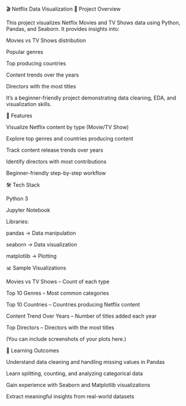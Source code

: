 🎬 Netflix Data Visualization
📌 Project Overview

This project visualizes Netflix Movies and TV Shows data using Python, Pandas, and Seaborn.
It provides insights into:

Movies vs TV Shows distribution

Popular genres

Top producing countries

Content trends over the years

Directors with the most titles

It’s a beginner-friendly project demonstrating data cleaning, EDA, and visualization skills.

🚀 Features

Visualize Netflix content by type (Movie/TV Show)

Explore top genres and countries producing content

Track content release trends over years

Identify directors with most contributions

Beginner-friendly step-by-step workflow

🛠️ Tech Stack

Python 3

Jupyter Notebook

Libraries:

pandas → Data manipulation

seaborn → Data visualization

matplotlib → Plotting


📊 Sample Visualizations

Movies vs TV Shows – Count of each type

Top 10 Genres – Most common categories

Top 10 Countries – Countries producing Netflix content

Content Trend Over Years – Number of titles added each year

Top Directors – Directors with the most titles

(You can include screenshots of your plots here.)

🎯 Learning Outcomes

Understand data cleaning and handling missing values in Pandas

Learn splitting, counting, and analyzing categorical data

Gain experience with Seaborn and Matplotlib visualizations

Extract meaningful insights from real-world datasets
